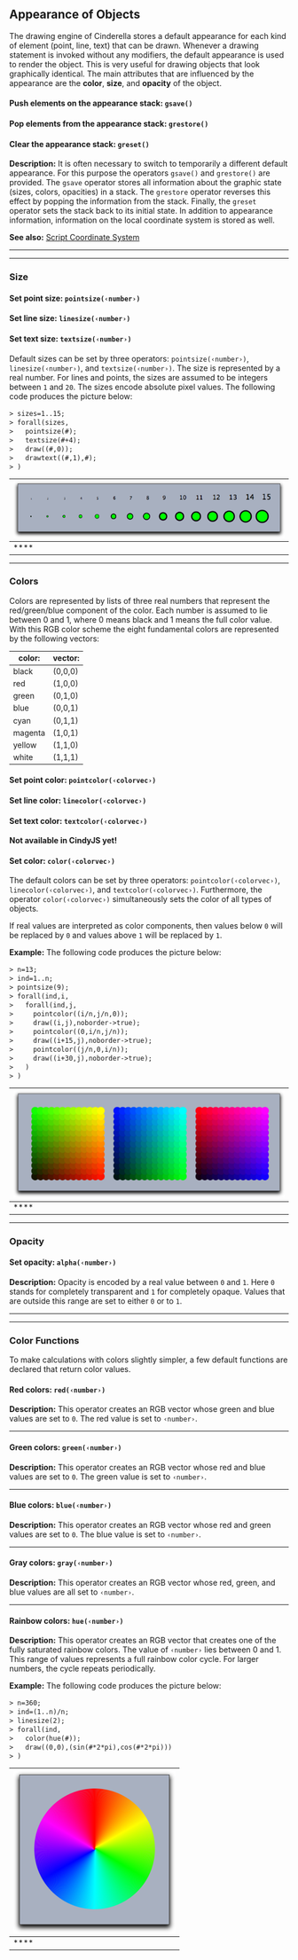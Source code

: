 ##  Appearance of Objects

The drawing engine of Cinderella stores a default appearance for each kind of element (point, line, text) that can be drawn.
Whenever a drawing statement is invoked without any modifiers, the default appearance is used to render the object.
This is very useful for drawing objects that look graphically identical.
The main attributes that are influenced by the appearance are the **color**, **size**, and **opacity** of the object.

#### Push elements on the appearance stack: `gsave()`

#### Pop elements from the appearance stack: `grestore()`

#### Clear the appearance stack: `greset()`

**Description:**
It is often necessary to switch to temporarily a different default appearance.
For this purpose the operators `gsave()` and `grestore()` are provided.
The `gsave` operator stores all information about the graphic state (sizes, colors, opacities) in a stack.
The `grestore` operator reverses this effect by popping the information from the stack.
Finally, the `greset` operator sets the stack back to its initial state.
In addition to appearance information, information on the local coordinate system is stored as well.

**See also:**
[Script Coordinate System](Script_Coordinate_System.md)

------

------

### Size

#### Set point size: `pointsize(‹number›)`

#### Set line size: `linesize(‹number›)`

#### Set text size: `textsize(‹number›)`

Default sizes can be set by three operators: `pointsize(‹number›)`, `linesize(‹number›)`, and `textsize(‹number›)`.
The size is represented by a real number.
For lines and points, the sizes are assumed to be integers between `1` and `20`.
The sizes encode absolute pixel values.
The following code produces the picture below:

    > sizes=1..15;
    > forall(sizes,
    >   pointsize(#);
    >   textsize(#+4);
    >   draw((#,0));
    >   drawtext((#,1),#);
    > )

| ![Image](img/SizesX.png) |
| ------------------------ |
| ****                     |

------

###  Colors

Colors are represented by lists of three real numbers that represent the red/green/blue component of the color.
Each number is assumed to lie between 0 and 1, where 0 means black and 1 means the full color value.
With this RGB color scheme the eight fundamental colors are represented by the following vectors:

| color:  | vector: |
| ------- | ------- |
| black   | (0,0,0) |
| red     | (1,0,0) |
| green   | (0,1,0) |
| blue    | (0,0,1) |
| cyan    | (0,1,1) |
| magenta | (1,0,1) |
| yellow  | (1,1,0) |
| white   | (1,1,1) |

#### Set point color: `pointcolor(‹colorvec›)`

#### Set line color: `linecolor(‹colorvec›)`

#### Set text color: `textcolor(‹colorvec›)`

**Not available in CindyJS yet!**

#### Set color: `color(‹colorvec›)`

The default colors can be set by three operators: `pointcolor(‹colorvec›)`, `linecolor(‹colorvec›)`, and `textcolor(‹colorvec›)`.
Furthermore, the operator `color(‹colorvec›)` simultaneously sets the color of all types of objects.

If real values are interpreted as color components, then values below `0` will be replaced by `0` and values above `1` will be replaced by `1`.

**Example:**
The following code produces the picture below:

    > n=13;
    > ind=1..n;
    > pointsize(9);
    > forall(ind,i,
    >   forall(ind,j,
    >     pointcolor((i/n,j/n,0));
    >     draw((i,j),noborder->true);
    >     pointcolor((0,i/n,j/n));
    >     draw((i+15,j),noborder->true);
    >     pointcolor((j/n,0,i/n));
    >     draw((i+30,j),noborder->true);
    >   )
    > )

| ![Image](img/ColorsX.png) |
| ------------------------- |
| ****                      |

------

###  Opacity

#### Set opacity: `alpha(‹number›)`

**Description:**
Opacity is encoded by a real value between `0` and `1`.
Here `0` stands for completely transparent and `1` for completely opaque.
Values that are outside this range are set to either `0` or to `1`.

------

------

###  Color Functions

To make calculations with colors slightly simpler, a few default functions are declared that return color values.

#### Red colors: `red(‹number›)`

**Description:**
This operator creates an RGB vector whose green and blue values are set to `0`.
The red value is set to `‹number›`.

------

#### Green colors: `green(‹number›)`

**Description:**
This operator creates an RGB vector whose red and blue values are set to `0`.
The green value is set to `‹number›`.

------

#### Blue colors: `blue(‹number›)`

**Description:**
This operator creates an RGB vector whose red and green values are set to `0`.
The blue value is set to `‹number›`.

------

#### Gray colors: `gray(‹number›)`

**Description:**
This operator creates an RGB vector whose red, green, and blue values are all set to `‹number›`.

------

#### Rainbow colors: `hue(‹number›)`

**Description:**
This operator creates an RGB vector that creates one of the fully saturated rainbow colors.
The value of `‹number›` lies between 0 and 1.
This range of values represents a full rainbow color cycle.
For larger numbers, the cycle repeats periodically.

**Example:**
The following code produces the picture below:

    > n=360;
    > ind=(1..n)/n;
    > linesize(2);
    > forall(ind,
    >   color(hue(#));
    >   draw((0,0),(sin(#*2*pi),cos(#*2*pi)))
    > )

| ![Image](img/HueX.png) |
| ---------------------- |
| ****                   |
